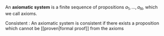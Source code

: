 An **axiomatic system** is a finite sequence of propositions $a_1, \dots, a_N$, which we call axioms.

Consistent
: An axiomatic system is consistent if there exists a proposition which cannot be [[proven|formal proof]] from the axioms
